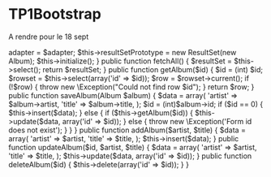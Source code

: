 # TP1Bootstrap
A rendre pour le 18 sept


<?php

namespace Album\Model;
use Zend\Db\TableGateway\AbstractTableGateway,
    Zend\Db\Adapter\Adapter,
    Zend\Db\ResultSet\ResultSet;

class AlbumTable extends AbstractTableGateway
{
    protected $table ='album';
    protected $tableName ='album';
    
    public function __construct(Adapter $adapter)
    {
        $this->adapter = $adapter;
        $this->resultSetPrototype = new ResultSet(new Album);
        $this->initialize();
    }
    
    public function fetchAll()
    {
        $resultSet = $this->select();
        return $resultSet;
    }
    
    public function getAlbum($id)
    {
        $id = (int) $id;
        $rowset = $this->select(array('id' => $id));
        $row = $rowset->current();
        if (!$row) {
            throw new \Exception("Could not find row $id");
        }
        return $row;
    }
    
    public function saveAlbum(Album $album)
    {
        $data = array(
            'artist' => $album->artist,
            'title' => $album->title,
        );
        $id = (int)$album->id;
        
        if ($id == 0) {
            $this->insert($data);
        } else {
            if ($this->getAlbum($id)) {
                $this->update($data, array('id' => $id));
            } else {
                throw new \Exception('Form id does not exist');
            }
        }
    }
    
    public function addAlbum($artist, $title)
    {
        $data = array(
            'artist' => $artist,
            'title' => $title,
        );
        $this->insert($data);
    }
    
    public function updateAlbum($id, $artist, $title)
    {
        $data = array(
            'artist' => $artist,
            'title' => $title,
        );
        $this->update($data, array('id' => $id));
    }
    
    public function deleteAlbum($id)
    {
        $this->delete(array('id' => $id));
    }
    
}
